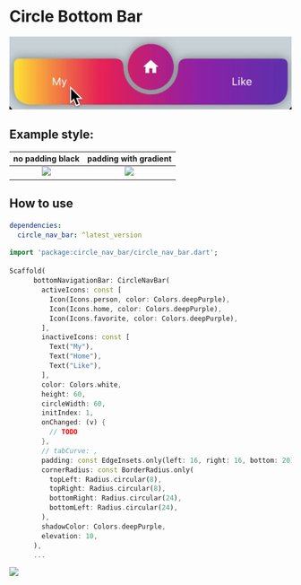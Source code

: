 
# Circle Bottom Bar

![](doc/animation.gif)

## Example style:

|            **no padding black**             |            **padding with gradient**             | 
| :------------------------------: | :------------------------------: | 
|    ![](https://raw.githubusercontent.com/111coding/circle_nav_bar/master/doc/nopadding-black.png)     |    ![](https://raw.githubusercontent.com/111coding/circle_nav_bar/master/doc/padding-gradient2.png)     | ![](https://raw.githubusercontent.com/111coding/circle_nav_bar/master/doc/appbar-badge.gif) |



## How to use
```yaml
dependencies:
  circle_nav_bar: ^latest_version
```

```dart
import 'package:circle_nav_bar/circle_nav_bar.dart';

Scaffold(
      bottomNavigationBar: CircleNavBar(
        activeIcons: const [
          Icon(Icons.person, color: Colors.deepPurple),
          Icon(Icons.home, color: Colors.deepPurple),
          Icon(Icons.favorite, color: Colors.deepPurple),
        ],
        inactiveIcons: const [
          Text("My"),
          Text("Home"),
          Text("Like"),
        ],
        color: Colors.white,
        height: 60,
        circleWidth: 60,
        initIndex: 1,
        onChanged: (v) {
          // TODO
        },
        // tabCurve: ,
        padding: const EdgeInsets.only(left: 16, right: 16, bottom: 20),
        cornerRadius: const BorderRadius.only(
          topLeft: Radius.circular(8),
          topRight: Radius.circular(8),
          bottomRight: Radius.circular(24),
          bottomLeft: Radius.circular(24),
        ),
        shadowColor: Colors.deepPurple,
        elevation: 10,
      ),
      ...
```

![](https://raw.githubusercontent.com/111coding/circle_nav_bar/master/doc/value.png)